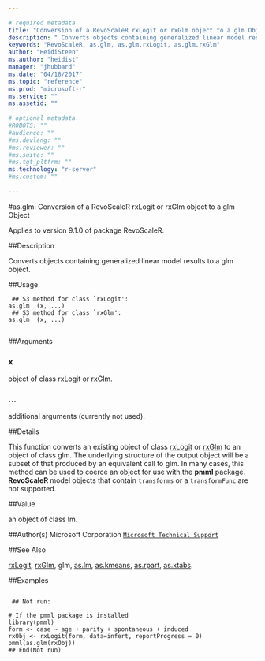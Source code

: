 ```yaml
--- 
 
# required metadata 
title: "Conversion of a RevoScaleR rxLogit or rxGlm object to a glm Object" 
description: " Converts objects containing generalized linear model results to a glm object. " 
keywords: "RevoScaleR, as.glm, as.glm.rxLogit, as.glm.rxGlm" 
author: "HeidiSteen"
ms.author: "heidist" 
manager: "jhubbard" 
ms.date: "04/18/2017" 
ms.topic: "reference" 
ms.prod: "microsoft-r" 
ms.service: "" 
ms.assetid: "" 
 
# optional metadata 
#ROBOTS: "" 
#audience: "" 
#ms.devlang: "" 
#ms.reviewer: "" 
#ms.suite: "" 
#ms.tgt_pltfrm: "" 
ms.technology: "r-server" 
#ms.custom: "" 
 
--- 
```

 
 
 
 
 #as.glm: Conversion of a RevoScaleR rxLogit or rxGlm object to a glm Object

 Applies to version 9.1.0 of package RevoScaleR.
 
 ##Description
 
Converts objects containing generalized linear model results to a glm object.
 
 
 ##Usage

```   
 ## S3 method for class `rxLogit':
as.glm  (x, ...)
 ## S3 method for class `rxGlm':
as.glm  (x, ...)
 
```
 
 ##Arguments

   
    
 ### x
 object of class rxLogit or rxGlm. 
  
    
 ###  ...
 additional arguments (currently not used). 
  
 
 
 
 ##Details
 
This function converts an existing object of class [rxLogit](rxlogit.md) or 
[rxGlm](rxglm.md) to an object of class glm.
The underlying structure of the output object will be a subset of that produced by an equivalent call to
glm. In many cases, this method can be used to coerce an object
for use with the **pmml** package. **RevoScaleR** model objects that contain
`transforms` or a `transformFunc` are not supported.
 
 
 
 ##Value
 
an object of class lm.
 
 
 ##Author(s)
 Microsoft Corporation [`Microsoft Technical Support`](https://go.microsoft.com/fwlink/?LinkID=698556&clcid=0x409)
 
 
 ##See Also
 
[rxLogit](rxlogit.md),
[rxGlm](rxglm.md),
glm,
[as.lm](as-lm.md),
[as.kmeans](as-kmeans.md),
[as.rpart](as-rpart.md),
[as.xtabs](as-xtabs.md).
   
 
 ##Examples

 ```
   
  ## Not run:
 
# If the pmml package is installed 
library(pmml)
form <- case ~ age + parity + spontaneous + induced
rxObj <- rxLogit(form, data=infert, reportProgress = 0)
pmml(as.glm(rxObj))
 ## End(Not run) 
  
 
```
 
